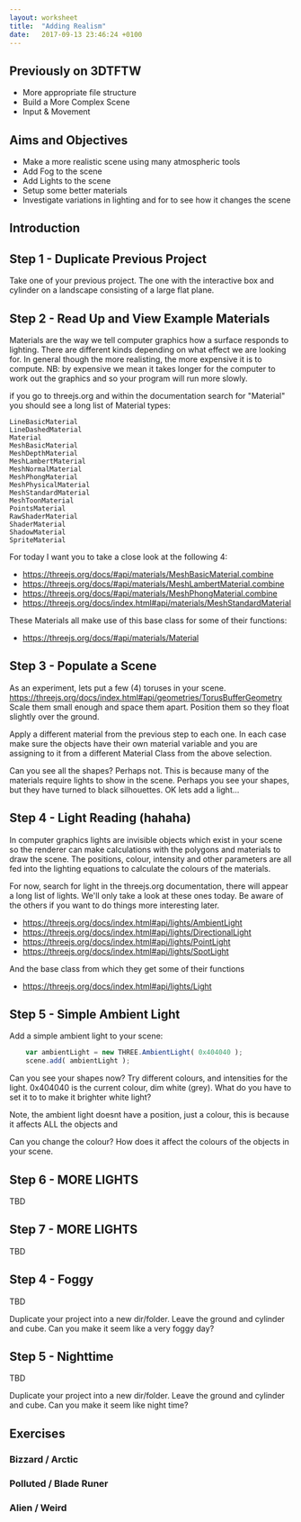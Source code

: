 ```yaml
---
layout: worksheet
title:  "Adding Realism"
date:   2017-09-13 23:46:24 +0100
---
```


## Previously on 3DTFTW

- More appropriate file structure
- Build a More Complex Scene
- Input & Movement

## Aims and Objectives

- Make a more realistic scene using many atmospheric tools
- Add Fog to the scene
- Add Lights to the scene
- Setup some better materials
- Investigate variations in lighting and for to see how it changes the scene

## Introduction

## Step 1 - Duplicate Previous Project

Take one of your previous project. The one with the interactive box and cylinder on a landscape consisting of a large flat plane.

## Step 2 - Read Up and View Example Materials

Materials are the way we tell computer graphics how a surface responds to lighting. There are different kinds depending on what effect we are looking for. In general though the more realisting, the more expensive it is to compute. NB: by expensive we mean it takes longer for the computer to work out the graphics and so your program will run more slowly.

if you go to threejs.org and within the documentation search for "Material" you should see a long list of Material types:

~~~
LineBasicMaterial
LineDashedMaterial
Material
MeshBasicMaterial
MeshDepthMaterial
MeshLambertMaterial
MeshNormalMaterial
MeshPhongMaterial
MeshPhysicalMaterial
MeshStandardMaterial
MeshToonMaterial
PointsMaterial
RawShaderMaterial
ShaderMaterial
ShadowMaterial
SpriteMaterial
~~~

For today I want you to take a close look at the following 4:
- https://threejs.org/docs/#api/materials/MeshBasicMaterial.combine
- https://threejs.org/docs/#api/materials/MeshLambertMaterial.combine
- https://threejs.org/docs/#api/materials/MeshPhongMaterial.combine
- https://threejs.org/docs/index.html#api/materials/MeshStandardMaterial

These Materials all make use of this base class for some of their functions:
- https://threejs.org/docs/#api/materials/Material

## Step 3 - Populate a Scene

As an experiment, lets put a few (4) toruses in your scene.
https://threejs.org/docs/index.html#api/geometries/TorusBufferGeometry
Scale them small enough and space them apart. Position them so they float slightly over the ground.

Apply a different material from the previous step to each one. In each case make sure the objects have their own material variable and you are assigning to it from a different Material Class from the above selection.

Can you see all the shapes? Perhaps not. This is because many of the materials require lights to show in the scene. Perhaps you see your shapes, but they have turned to black silhouettes. OK lets add a light...

## Step 4 - Light Reading (hahaha)

In computer graphics lights are invisible objects which exist in your scene so the renderer can make calculations with the polygons and materials to draw the scene. The positions, colour, intensity and other parameters are all fed into the lighting equations to calculate the colours of the materials.

For now, search for light in the threejs.org documentation, there will appear a long list of lights. We'll only take a look at these ones today. Be aware of the others if you want to do things more interesting later.

- https://threejs.org/docs/index.html#api/lights/AmbientLight
- https://threejs.org/docs/index.html#api/lights/DirectionalLight
- https://threejs.org/docs/index.html#api/lights/PointLight
- https://threejs.org/docs/index.html#api/lights/SpotLight

And the base class from which they get some of their functions
- https://threejs.org/docs/index.html#api/lights/Light


## Step 5 - Simple Ambient Light

Add a simple ambient light to your scene:

~~~ javascript
    var ambientLight = new THREE.AmbientLight( 0x404040 );
    scene.add( ambientLight );
~~~

Can you see your shapes now? Try different colours, and intensities for the light.
0x404040 is the current colour, dim white (grey). What do you have to set it to to make it brighter white light?

Note, the ambient light doesnt have a position, just a colour, this is because it affects ALL the objects and

Can you change the colour? How does it affect the colours of the objects in your scene.


## Step 6 - MORE LIGHTS

TBD

## Step 7 - MORE LIGHTS

TBD


## Step 4 - Foggy

TBD

Duplicate your project into a new dir/folder.
Leave the ground and cylinder and cube.
Can you make it seem like a very foggy day?

## Step 5 - Nighttime

TBD

Duplicate your project into a new dir/folder.
Leave the ground and cylinder and cube.
Can you make it seem like night time?

## Exercises

### Bizzard / Arctic
### Polluted / Blade Runer
### Alien / Weird
